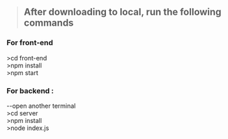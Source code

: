 

>After downloading to local, run the following commands
>-----------
<h3>For front-end</h3>
>cd front-end<br>
>npm install<br>
>npm start<br>

<h3>For backend :</h3>
--open another terminal<br>
>cd server<br>
>npm install<br>
>node index.js<br>
